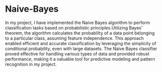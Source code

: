 # Naive-Bayes
In my project, I have implemented the Naive Bayes algorithm to perform classification tasks based on probabilistic principles.Utilizing Bayes' theorem, the algorithm calculates the probability of a data point belonging to a particular class, assuming feature independence. This approach enabled efficient and accurate classification by leveraging the simplicity of conditional probability, even with large datasets. The Naive Bayes classifier proved effective for handling various types of data and provided robust performance, making it a valuable tool for predictive modeling and pattern recognition in my project.
